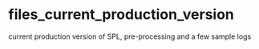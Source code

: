 files_current_production_version
================================

current production version of SPL, pre-processing and a few sample logs 